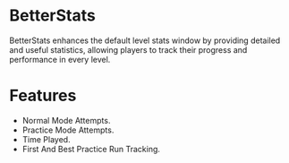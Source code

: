 # <cb>BetterStats</c>
BetterStats enhances the default level stats window by providing detailed and useful statistics, 
allowing players to track their progress and performance in every level.

# <cg>Features</c>
- Normal Mode Attempts.
- Practice Mode Attempts.
- Time Played.
- First And Best Practice Run Tracking.
